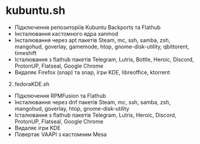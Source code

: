 # kubuntu.sh #
- Підключення репозиторіїв Kubuntu Backports та Flathub
- Інсталювання кастомного ядра xanmod
- Інсталювання через apt пакетів Steam, mc, ssh, samba, zsh, mangohud, goverlay, gamemode, htop, gnome-disk-utility, qbittorent, timeshift
- Істалювання з flathub пакетів Telegram, Lutris, Bottle, Heroic, Discord, ProtonUP, Flatseal, Google Chrome
- Видаляє Firefox (snap) та snap, ігри KDE, libreoffice, ktorrent

2. fedoraKDE.sh
- Підключення RPMFusion та Flathub
- Інсталювання через dnf пакетів Steam, mc, ssh, samba, zsh, mangohud, goverlay, htop, gnome-disk-utility
- Істалювання з flathub пакетів Telegram, Lutris, Heroic, Discord, ProtonUP, Flatseal, Google Chrome
- Видаляє ігри KDE
- Повертає VAAPI з кастомним Mesa